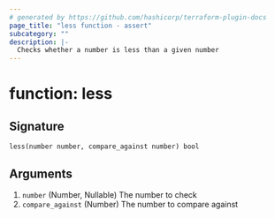 ```yaml
---
# generated by https://github.com/hashicorp/terraform-plugin-docs
page_title: "less function - assert"
subcategory: ""
description: |-
  Checks whether a number is less than a given number
---
```


# function: less





## Signature

<!-- signature generated by tfplugindocs -->
```text
less(number number, compare_against number) bool
```

## Arguments

<!-- arguments generated by tfplugindocs -->
1. `number` (Number, Nullable) The number to check
1. `compare_against` (Number) The number to compare against

